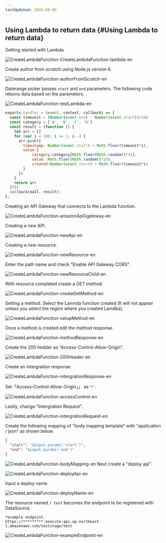 ```yaml
---
lastUpdated: 2018-08-09
---
```


## Using Lambda to return data {#Using Lambda to return data}

Getting started with Lambda.

![CreateLambdaFunction-CreateLambdaFunction-lambda-en](./../../../../img/InfoMotion/DataSource/APIGateway/CreateLambdaFunction-lambda-en.png)

Create author from scratch using Node.js version 6.

![CreateLambdaFunction-authorFromScratch-en](./../../../../img/InfoMotion/DataSource/APIGateway/CreateLambdaFunction-authorFromScratch-en.png)

Daterange picker passes `start` and `end` parameters.
The following code returns data based on the parameters.

![CreateLambdaFunction-testLambda-en](./../../../../img/InfoMotion/DataSource/APIGateway/CreateLambdaFunction-testLambda-en.png)

```javascript
exports.handler = (event, context, callback) => {
  const timeunit = (Number(event.end) - Number(event.start))/100
  const category = ['A', 'B', 'C', 'D']
  const result = (function () {
    let arr = []
    for (var i = 100; i >= 1; i--) {
      arr.push({
        timestamp: Number(event.start) + Math.floor(timeunit*i),
        value:{
            category:category[Math.floor(Math.random()*4)],
            value: Math.floor(Math.random()*10),
            created:Number(event.start) + Math.floor(timeunit*i)
        }
      })
    }
    return arr
  })()
  callback(null, result);
};
```

Creating an API Gateway that connects to the Lambda function.

![CreateLambdaFunction-amazonApiGgateway-en](./../../../../img/InfoMotion/DataSource/APIGateway/CreateLambdaFunction-amazonApiGgateway-en.png)

Creating a new API.

![CreateLambdaFunction-newApi-en](./../../../../img/InfoMotion/DataSource/APIGateway/CreateLambdaFunction-newApi-en.png)

Creating a new resource.

![CreateLambdaFunction-newResource-en](./../../../../img/InfoMotion/DataSource/APIGateway/CreateLambdaFunction-newResource-en.png)

Enter the path name and check "Enable API Gateway CORS".

![CreateLambdaFunction-newResourceChild-en](./../../../../img/InfoMotion/DataSource/APIGateway/CreateLambdaFunction-newResourceChild-en.png)

With resource completed create a GET method.

![CreateLambdaFunction-createGetMethod-en](./../../../../img/InfoMotion/DataSource/APIGateway/CreateLambdaFunction-createGetMethod-en.png)

Setting a method.
Select the Lamnda function created (It will not appear unless you select the region where you created Lamdba).

![CreateLambdaFunction-setupMethod-en](./../../../../img/InfoMotion/DataSource/APIGateway/CreateLambdaFunction-setupMethod-en.png)

Once a method is created edit the method response.

![CreateLambdaFunction-methodResponse-en](./../../../../img/InfoMotion/DataSource/APIGateway/CreateLambdaFunction-methodResponse-en.png)

Create the 200 hedder as "Access-Control-Allow-Origin".

![CreateLambdaFunction-200Header-en](./../../../../img/InfoMotion/DataSource/APIGateway/CreateLambdaFunction-200Header-en.png)

Create an intergration response.

![CreateLambdaFunction-intergrationResponse-en](./../../../../img/InfoMotion/DataSource/APIGateway/CreateLambdaFunction-intergrationResponse-en.png)

Set「Access-Control-Allow-Origin」」 as`'*'`.

![CreateLambdaFunction-accessControl-en](./../../../../img/InfoMotion/DataSource/APIGateway/CreateLambdaFunction-accessControl-en.png)

Lastly, change "Intergration Request".

![CreateLambdaFunction-intergrationRequest-en](./../../../../img/InfoMotion/DataSource/APIGateway/CreateLambdaFunction-intergrationRequest-en.png)

Create the following mapping of "body mapping template" with "application / json" as shown below

```json
{
  "start": "$input.params('start')",
  "end": "$input.params('end')"
}
```

![CreateLambdaFunction-bodyMapping-en](./../../../../img/InfoMotion/DataSource/APIGateway/CreateLambdaFunction-bodyMapping-en.png)
Next create a "deploy api".

![CreateLambdaFunction-deployApi-en](./../../../../img/InfoMotion/DataSource/APIGateway/CreateLambdaFunction-deployApi-en.png)

Input a deploy name.

![CreateLambdaFunction-deployName-en](./../../../../img/InfoMotion/DataSource/APIGateway/CreateLambdaFunction-deployName-en.png)

The resource named `/ test` becomes the endpoint to be registered with DataSource.

```
*example endpoint.
https://*********.execute-api.ap-northeast-1.amazonaws.com/teststage/test
```

![CreateLambdaFunction-exampleEndpoint-en](./../../../../img/InfoMotion/DataSource/APIGateway/CreateLambdaFunction-exampleEndpoint-en.png)
